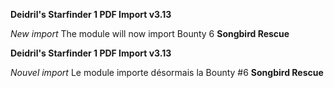 **Deidril's Starfinder 1 PDF Import v3.13**

*New import*
The module will now import Bounty 6 **Songbird Rescue**

**Deidril's Starfinder 1 PDF Import v3.13**

*Nouvel import*
Le module importe désormais la Bounty #6 **Songbird Rescue**
